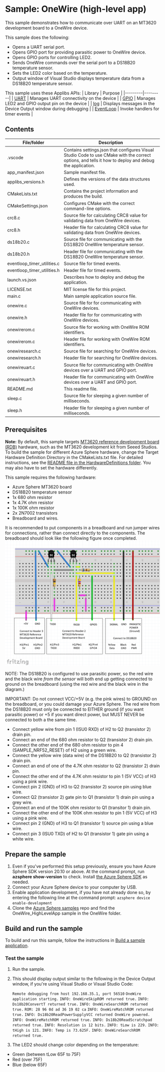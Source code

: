 # Sample: OneWire (high-level app)

This sample demonstrates how to communicate over UART on an MT3620 development board to a 
OneWire device.

This sample does the following:
- Opens a UART serial port.
- Opens GPIO port for providing parasitic power to OneWire device. 
- Opens GPIO ports for controlling LED2.
- Sends OneWire commands over the serial port to a DS18B20 temperature sensor.
- Sets the LED2 color based on the temperature.
- Output window of Visual Studio displays temperature data from a DS18B20 temperature sensor.

This sample uses these Applibs APIs:
| Library | Purpose |
|---------|---------|
| [UART](https://docs.microsoft.com/azure-sphere/reference/applibs-reference/applibs-uart/uart-overview) | Manages UART connectivity on the device |
| [GPIO](https://docs.microsoft.com/azure-sphere/reference/applibs-reference/applibs-gpio/gpio-overview) | Manages LED2 and GPIO output pin on the device |
| [log](https://docs.microsoft.com/azure-sphere/reference/applibs-reference/applibs-log/log-overview) | Displays messages in the Device Output window during debugging |
| [EventLoop](https://docs.microsoft.com/azure-sphere/reference/applibs-reference/applibs-eventloop/eventloop-overview) | Invoke handlers for timer events |

## Contents
| File/folder | Description |
|-------------|-------------|
| .vscode | Contains settings.json that configures Visual Studio Code to use CMake with the correct options, and tells it how to deploy and debug the application. |
| app_manifest.json | Sample manifest file. |
| applibs_versions.h | Defines the versions of the data structures used. |
| CMakeLists.txt | Contains the project information and produces the build. |
| CMakeSettings.json| Configures CMake with the correct command-line options. |
| crc8.c | Source file for calculating CRC8 value for validating data from OneWire devices. |
| crc8.h | Header file for calculating CRC8 value for validating data from OneWire devices. |
| ds18b20.c | Source file for communicating with the DS18B20 OneWire temperature sensor. |
| ds18b20.h | Header file for communicating with the DS18B20 OneWire temperature sensor. |
| eventloop_timer_utilities.c | Source file for timed events. |
| eventloop_timer_utilities.h | Header file for timed events. |
| launch.vs.json | Describes how to deploy and debug the application. |
| LICENSE.txt | MIT license file for this project. |
| main.c    | Main sample application source file. |
| onewire.c | Source file for for communicating with OneWire devices. |
| onewire.h | Header file for for communicating with OneWire devices. |
| onewirerom.c | Source file for working with OneWire ROM identifiers. |
| onewirerom.c | Header file for working with OneWire ROM identifiers. |
| onewiresearch.c | Source file for searching for OneWire devices. |
| onewiresearch.h | Header file for searching for OneWire devices. |
| onewireuart.c | Source file for communicating with OneWire devices over a UART and GPIO port. |
| onewireuart.h | Header file for communicating with OneWire devices over a UART and GPIO port. |
| README.md | This readme file. |
| sleep.c | Source file for sleeping a given number of milliseconds. |
| sleep.h | Header file for sleeping a given number of milliseconds. |


## Prerequisites

**Note:** By default, this sample targets [MT3620 reference development board (RDB)](https://docs.microsoft.com/azure-sphere/hardware/mt3620-reference-board-design) hardware, such as the MT3620 development kit from Seeed Studios. 
To build the sample for different Azure Sphere hardware, change the Target Hardware Definition Directory in the CMakeLists.txt file. 
For detailed instructions, see the [README file in the HardwareDefinitions folder](../../../HardwareDefinitions/README.md). 
You may also have to set the hardware differently.

This sample requires the following hardware:

- Azure Sphere MT3620 board
- DS18B20 temperature sensor
- 1x 680 ohm resistor
- 1x 4.7K ohm resistor
- 1x 100K ohm resistor
- 2x 2N7002 transistors
- Breadboard and wires.

It is recommended to put components in a breadboard and run jumper wires for connections, rather than
connect directly to the components.  The breadboard should look like the following figure once completed.
   ![Completed OneWire Breadboard](./media/OneWireBreadboard.png) 

NOTE: The DS18B20 is configured to use parasitic power, so the red wire and the black wire *from the sensor* 
will both end up getting connected to ground on the breadboard (using the red wire and the black wire in
the diagram.)

IMPORTANT: Do not connect VCC/+5V (e.g. the pink wires) to GROUND on the breadboard, or you could damage 
your Azure Sphere.  The red wire from the DS18B20 must only be connected to EITHER ground (if you want
parasitic power) or +5 if you want direct power, but MUST NEVER be connected to both a the same time.

- Connect yellow wire from pin 1 (ISU0 RXD) of H2 to Q2 (transistor 2) drain pin.
- Connect an end of the 680 ohm resistor to Q2 (transistor 2) drain pin.
- Connect the other end of the 680 ohm resistor to pin 4 (SAMPLE_NRF52_RESET) of H2 using a green wire.
- Connect the yellow wire (data wire) of the DS18B20 to Q2 (transistor 2) drain pin.
- Connect an end of one of the 4.7K ohm resistor to Q2 (transistor 2) drain pin.
- Connect the other end of the 4.7K ohm resistor to pin 1 (5V VCC) of H3 using a pink wire.
- Connect pin 2 (GND) of H3 to Q2 (transistor 2) source pin using blue wire.
- Connect Q2 (transistor 2) gate pin to Q1 (transistor 1) drain pin using a grey wire.
- Connect an end of the 100K ohm resistor to Q1 (transitor 1) drain pin.
- Connect the other end of the 100K ohm resistor to pin 1 (5V VCC) of H3 using a pink wire.
- Connect pin 2 (GND) of H3 to Q1 (transistor 1) source pin using a blue wire.
- Connect pin 3 (ISU0 TXD) of H2 to Q1 (transistor 1) gate pin using a white wire.

## Prepare the sample

1. Even if you've performed this setup previously, ensure you have Azure Sphere SDK version 20.10 or above. 
At the command prompt, run **azsphere show-version** to check. 
Install [the Azure Sphere SDK](https://docs.microsoft.com/azure-sphere/install/install-sdk) as needed.
1. Connect your Azure Sphere device to your computer by USB.
1. Enable application development, if you have not already done so, by entering the following line at the command prompt:
   `azsphere device enable-development`
1. Clone the [Azure Sphere samples](https://github.com/Azure/azure-sphere-samples/) repo and find the OneWire_HighLevelApp 
sample in the OneWire folder.

## Build and run the sample

To build and run this sample, follow the instructions in [Build a sample application](../../../BUILD_INSTRUCTIONS.md).


### Test the sample

1. Run the sample.  
1. This should display output similar to the following in the Device Output window, if you're using Visual Studio or Visual Studio Code:

	`Remote debugging from host 192.168.35.1, port 56510`
	`OneWire application starting.`
	`INFO: OneWireSkipROM returned true.`
	`INFO: Ds18b20ConvertT returned true.`
	`INFO: OneWireSearchROM returned true.`
	`ROM: 28 96 0d ad 36 19 02 ca` 
	`INFO: OneWireMatchROM returned true.`
	`INFO: Ds18b20ReadPowerSupplyVCC returned OneWire powered.`
	`INFO: OneWireMatchROM returned true.`
	`INFO: Ds18b20ReadScratchpad returned true.`
	`INFO: Resolution is 12 bits.`
	`INFO: tLow is 229.`
	`INFO: tHigh is 121.`
	`INFO: Temp is 73.625F.`
	`INFO: OneWireSearchROM returned true.`

1. The LED2 should change color depending on the temperature:
- Green (between tLow 65F to 75F)
- Red (over 75F)
- Blue (below 65F)
